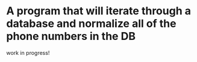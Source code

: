 # A program that will iterate through a database and normalize all of the phone numbers in the DB

work in progress!
